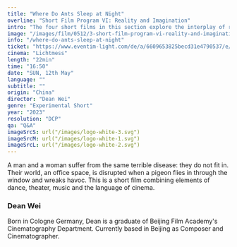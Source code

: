```yaml
---
title: "Where Do Ants Sleep at Night"
overline: "Short Film Program VI: Reality and Imagination"
intro: "The four short films in this section explore the interplay of reality and imagination from varied angles. \"A Passing Cloud\" and \"She Should\" illuminate emotional ties in everyday life and the struggle with reality. Meanwhile, \"Where Do Ants Sleep at Night?\" and \"Of Dreams in the Dream of Another Mirror\" prompt reflection on the self-world relationship through abstraction. These films evoke an awareness of life's subtle connections, inspiring profound contemplation of our world."
image: "/images/film/0512/3-short-film-program-vi-reality-and-imagination/3-where-do-ants-sleep-at-night.jpg"
info: "/where-do-ants-sleep-at-night"
ticket: "https://www.eventim-light.com/de/a/6609653825becd31e4790537/e/66199c7225becd31e479d41d"
cinema: "Lichtmess"
length: "22min"
time: "16:50"
date: "SUN, 12th May"
language: ""
subtitle: ""
origin: "China"
director: "Dean Wei"
genre: "Experimental Short"
year: "2023"
resolution: "DCP"
qa: "Q&A"
imageSrcS: url("/images/logo-white-3.svg")
imageSrcM: url("/images/logo-white-1.svg")
imageSrcL: url("/images/logo-white-2.svg")
---
```


A man and a woman suffer from the same terrible disease: they do not fit in. Their world, an office space, is disrupted when a pigeon flies in through the window and wreaks havoc. This is a short film combining elements of dance, theater, music and the language of cinema.


### Dean Wei
Born in Cologne Germany, Dean is a graduate of Beijing Film Academy's Cinematography Department. Currently based in Beijing as Composer and Cinematographer.


